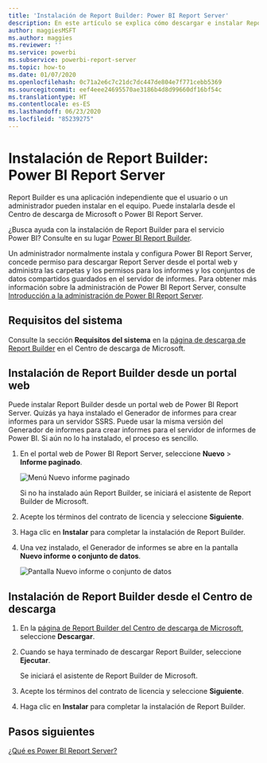 ```yaml
---
title: 'Instalación de Report Builder: Power BI Report Server'
description: En este artículo se explica cómo descargar e instalar Report Builder para Power BI Report Server.
author: maggiesMSFT
ms.author: maggies
ms.reviewer: ''
ms.service: powerbi
ms.subservice: powerbi-report-server
ms.topic: how-to
ms.date: 01/07/2020
ms.openlocfilehash: 0c71a2e6c7c21dc7dc447de804e7f771cebb5369
ms.sourcegitcommit: eef4eee24695570ae3186b4d8d99660df16bf54c
ms.translationtype: HT
ms.contentlocale: es-ES
ms.lasthandoff: 06/23/2020
ms.locfileid: "85239275"
---
```

# <a name="install-report-builder---power-bi-report-server"></a>Instalación de Report Builder: Power BI Report Server

Report Builder es una aplicación independiente que el usuario o un administrador pueden instalar en el equipo. Puede instalarla desde el Centro de descarga de Microsoft o Power BI Report Server.  

¿Busca ayuda con la instalación de Report Builder para el servicio Power BI? Consulte en su lugar [Power BI Report Builder](../paginated-reports/report-builder-power-bi.md).
  
Un administrador normalmente instala y configura Power BI Report Server, concede permiso para descargar Report Server desde el portal web y administra las carpetas y los permisos para los informes y los conjuntos de datos compartidos guardados en el servidor de informes. Para obtener más información sobre la administración de Power BI Report Server, consulte [Introducción a la administración de Power BI Report Server](admin-handbook-overview.md).  
  
## <a name="system-requirements"></a>Requisitos del sistema
  
 Consulte la sección **Requisitos del sistema** en la [página de descarga de Report Builder](https://go.microsoft.com/fwlink/?LinkID=734968) en el Centro de descarga de Microsoft.
 
## <a name="install-report-builder-from-a-web-portal"></a>Instalación de Report Builder desde un portal web
  
Puede instalar Report Builder desde un portal web de Power BI Report Server. Quizás ya haya instalado el Generador de informes para crear informes para un servidor SSRS. Puede usar la misma versión del Generador de informes para crear informes para el servidor de informes de Power BI. Si aún no lo ha instalado, el proceso es sencillo.

1. En el portal web de Power BI Report Server, seleccione **Nuevo** > **Informe paginado**.
   
    ![Menú Nuevo informe paginado](media/quickstart-create-paginated-report/reportserver-new-paginated-report-menu.png)
   
    Si no ha instalado aún Report Builder, se iniciará el asistente de Report Builder de Microsoft.  
  
3.  Acepte los términos del contrato de licencia y seleccione **Siguiente**.  
 
5.  Haga clic en **Instalar** para completar la instalación de Report Builder.  

2. Una vez instalado, el Generador de informes se abre en la pantalla **Nuevo informe o conjunto de datos**.
   
    ![Pantalla Nuevo informe o conjunto de datos](media/quickstart-create-paginated-report/reportserver-paginated-new-report-screen.png)
 

##  <a name="install-report-builder-from-the-download-center"></a><a name="download"></a> Instalación de Report Builder desde el Centro de descarga  
  
1.  En la [página de Report Builder del Centro de descarga de Microsoft](https://go.microsoft.com/fwlink/?LinkID=734968), seleccione **Descargar**.  
  
2.  Cuando se haya terminado de descargar Report Builder, seleccione **Ejecutar**.  
  
     Se iniciará el asistente de Report Builder de Microsoft.  
  
3.  Acepte los términos del contrato de licencia y seleccione **Siguiente**.  
 
5.  Haga clic en **Instalar** para completar la instalación de Report Builder.  
 

## <a name="next-steps"></a>Pasos siguientes

[¿Qué es Power BI Report Server?](get-started.md)
